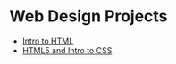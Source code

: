 # Web Design Projects

<ul> 
    <li><a href="intro_html/index.html" target="blank">Intro to HTML</a></li>
    <li><a href="css_html5_fall/index.html" target="blank">HTML5 and Intro to CSS</a></li>
</ul>